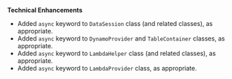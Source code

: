**Technical Enhancements**

* Added `async` keyword to `DataSession` class (and related classes), as appropriate.
* Added `async` keyword to `DynamoProvider` and `TableContainer` classes, as appropriate.
* Added `async` keyword to `LambdaHelper` class (and related classes), as appropriate.
* Added `async` keyword to `LambdaProvider` class, as appropriate.

